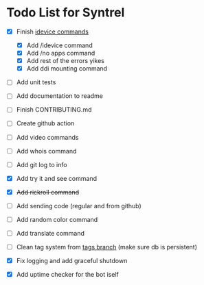 # Todo List for Syntrel

- [x] Finish [idevice commands](https://github.com/jkcoxson/idevice/blob/master/idevice/src/lib.rs#L522)
  - [x] Add /idevice command
  - [x] Add /no apps command
  - [x] Add rest of the errors yikes
  - [x] Add ddi mounting command

- [ ] Add unit tests

- [ ] Add documentation to readme

- [ ] Finish CONTRIBUTING.md

- [ ] Create github action 

- [ ] Add video commands

- [ ] Add whois command

- [ ] Add git log to info 

- [x] Add try it and see command

- [x] ~~Add rickroll command~~

- [ ] Add sending code (regular and from github)

- [ ] Add random color command

- [ ] Add translate command

- [ ] Clean tag system from [tags branch](https://github.com/neoarz/Syntrel/tree/tags) (make sure db is persistent)

- [x] Fix logging and add graceful shutdown

- [x] Add uptime checker for the bot iself 
